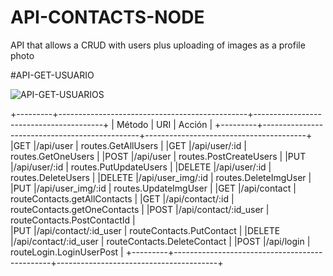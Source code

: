 # API-CONTACTS-NODE
API that allows a CRUD with users plus uploading of images as a profile photo

#API-GET-USUARIO

![API-GET-USUARIOS](https://user-images.githubusercontent.com/66188523/102650249-364a3280-4130-11eb-9ba5-78a0ff1453b2.png)


+---------+-----------------------------------------------+----------------------------------------+
| Método  | URI                                           | Acción                                 |
+---------+-----------------------------------------------+----------------------------------------+
|GET      |/api/user                                      | routes.GetAllUsers                     |
|GET      |/api/user/:id                                  | routes.GetOneUsers                     |
|POST     |/api/user                                      | routes.PostCreateUsers                 |
|PUT      |/api/user/:id                                  | routes.PutUpdateUsers                  |
|DELETE   |/api/user/:id                                  | routes.DeleteUsers            	       |
|DELETE   |/api/user_img/:id                              | routes.DeleteImgUser          	       |
|PUT      |/api/user_img/:id                              | routes.UpdateImgUser                   |
|GET      |/api/contact              			          | routeContacts.getAllContacts           |
|GET      |/api/contact/:id                 		      | routeContacts.getOneContacts           | 
|POST     |/api/contact/:id_user			              | routeContacts.PostContactId	           |  
|PUT      |/api/contact/:id_user     		              | routeContacts.PutContact		       |
|DELETE   |/api/contact/:id_user         		          | routeContacts.DeleteContact       	   |
|POST     |/api/login                                     | routeLogin.LoginUserPost               |
+---------+-----------------------------------------------+----------------------------------------+	
